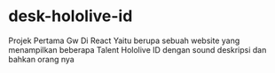 # desk-hololive-id

Projek Pertama Gw Di React Yaitu berupa sebuah website yang menampilkan beberapa Talent Hololive ID dengan sound deskripsi dan bahkan orang nya